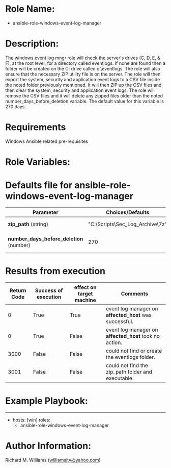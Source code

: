 # Role Name:
- ansible-role-windows-event-log-manager

# Description:
The windows event log mngr role will check the server's drives (C, D, E, & F),
at the root level, for a directory called eventlogs.   If none are found then
a folder will be created on the C: drive called c:\\eventlogs.   The role
will also ensure that the necessary ZIP utility file is on the server.  The
role will then export the system, security and application event logs to a CSV
file inside the noted folder previously mentioned.   It will then ZIP up the
CSV files and then clear the system, security and application event logs.  The
role will remove the CSV files and it will delete any zipped files older than
the noted number_days_before_deletion variable.   The default value for this
variable is 270 days.

# Requirements
Windows Ansible related pre-requisites

# Role Variables:
# Defaults file for ansible-role-windows-event-log-manager

Parameter | Choices/Defaults|Comments
----------|-----------------|--------
__zip_path__  (string)| "C:\\Scripts\\Sec_Log_Archive\\7z" | default zip path
__number_days_before_deletion__ (number) | 270 | # of days before it will delete


# Results from execution

Return Code | Success of execution| effect on target machine | Comments
----------|-----------------|--------|---------
0 | True | True | event log manager on __affected_host__  was successful.
0 | True | False | event log manager on  __affected_host__ took no action.
3000 | False | False | could not find or create the eventlogs folder.
3001 | False | False | could not find the zip_path folder and executable.


# Example Playbook:
---
 - hosts: [win]
   roles:
   - ansible-role-windows-event-log-manager


# Author Information:
Richard M. Williams (williamsitv@yahoo.com)
